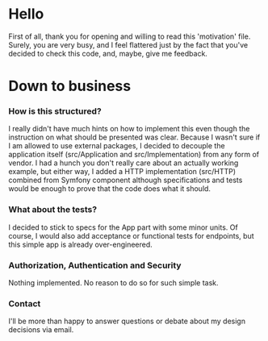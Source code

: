 # Hello

First of all, thank you for opening and willing to read this 'motivation' file. 
Surely, you are very busy, and I feel flattered just by the fact that you've decided to check this code, and, maybe, give me feedback. 

# Down to business

### How is this structured?

I really didn't have much hints on how to implement this even though the instruction on what should be presented was clear.
Because I wasn't sure if I am allowed to use external packages, I decided to decouple the application itself (src/Application and src/Implementation) from any form of vendor.
I had a hunch you don't really care about an actually working example, but either way, I added a HTTP implementation (src/HTTP)
combined from Symfony component although specifications and tests would be enough to prove that the code does what it should.

### What about the tests?

I decided to stick to specs for the App part with some minor units.
Of course, I would also add acceptance or functional tests for endpoints, but this simple app is already over-engineered.

### Authorization, Authentication and Security

Nothing implemented. No reason to do so for such simple task.

### Contact

I'll be more than happy to answer questions or debate about my design decisions via email.